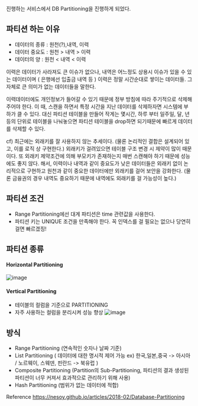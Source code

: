 진행하는 서비스에서 DB Partitioning을 진행하게 되었다. 

## 파티션 하는 이유

- 데이터의 종류 :  원천(?),내역, 이력
- 데이터 중요도 : 원천 > 내역 > 이력
- 데이터의 양 : 원천 < 내역 < 이력

이력은 데이터가 사라져도 큰 이슈가 없으나, 내역은 어느정도 상용시 이슈가 있을 수 있는 데이터이며 ( 은행에선 입출금 내역 등 ) 이력은 정말 시간순대로 쌓이는 데이터들. 그 자체로 큰 의미가 없는 데이터들을 말한다. 

이력데이터에도 개인정보가 들어갈 수 있기 때문에 정부 방침에 따라 주기적으로 삭제해 주어야 한다. 이 때, 스캔을 하면서 특정 시간을 지난 데이터를 삭제하자면 시스템에 부하가 클 수 있다. 대신 파티션 테이블을 만들어 작게는 몇시간, 하루 부터 일주일, 달, 년 등의 단위로 테이블을 나눠놓으면 파티션 테이블을 drop하면 되기때문에 빠르게 데이터를 삭제할 수 있다.   

cf) 최근에는 외래키를 잘 사용하지 않는 추세이다. (물론 논리적인 결합은 설계되어 있고, 이를 로직 상 구현한다.) 외래키가 걸려있으면 테이블 구조 변경 시 제약이 많이 때문이다. 또 외래키 제약조건에 의해 부모키가 존재하는지 매번 스캔해야 하기 때문에 성능에도 좋지 않다. 해서, 이력이나 내역과 같이 중요도가 낮은 데이터들은 외래키 없이 논리적으로 구현하고 원천과 같이 중요한 데이터에만 외래키를 걸어 보안을 강화한다. (물론 금융권의 경우 내역도 중요하기 때문에 내역에도 외래키를 걸 가능성이 높다.)


## 파티션 조건

- Range Partitioning에선 대게 파티션은 time 관련값을 사용한다. 
- 파티션 키는 UNIQUE 조건을 만족해야 한다. 꼭 인덱스를 걸 필요는 없으나 당연히 걸면 빠르겠징!


## 파티션 종류

#### Horizontal Partitioning
![image](https://user-images.githubusercontent.com/45115557/172708980-113cb867-053b-4be1-b522-dcaeee9b1e17.png)


#### Vertical Partitioning

* 테이블의 컬럼을 기준으로 PARTITIONING
* 자주 사용하는 컬럼을 분리시켜 성능 향상
![image](https://user-images.githubusercontent.com/45115557/172709046-e16b5977-1379-489b-8d43-63821f276cd8.png)


## 방식

* Range Partitioning (연속적인 숫자나 날짜 기준)
* List Partitioning ( 데이터에 대한 명시적 제어 가능 ex) 한국,일본,중국 -> 아시아 / 노르웨이, 스웨덴, 핀란드 -> 북유럽 )
* Composite Partitioning (Partition의 Sub-Partitioning, 파티션의 결과 생성된 파티션이 너무 커져서 효과적으로 관리하기 위해 사용)
* Hash Partitioning (범위가 없는 데이터에 적합) 

Reference
https://nesoy.github.io/articles/2018-02/Database-Partitioning
